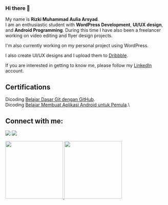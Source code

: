 ### Hi there 👋

My name is **Rizki Muhammad Aulia Arsyad**.\
I am an enthusiastic student with **WordPress Development**, **UI/UX design**, and **Android Programming**.
During this time I have also been a freelancer working on video editing and flyer design projects.

I'm also currently working on my personal project using WordPress.

I also create UI/UX designs and I upload them to
[Dribbble](https://dribbble.com/rzkarsyad).

If you are interested in getting to know me, please follow my [LinkedIn](https://www.linkedin.com/in/rzkarsyad/) account.

## Certifications
Dicoding [Belajar Dasar Git dengan GitHub](https://www.dicoding.com/certificates/EYX476G8RXDL).\
Dicoding [Belajar Membuat Aplikasi Android untuk Pemula](https://www.dicoding.com/certificates/1OP8D9792PQK).\

## Connect with me:
<p align="left">

<a href = "https://www.linkedin.com/in/rzkarsyad/"><img src="https://img.icons8.com/fluent/48/000000/linkedin.png"/></a>
<a href = "https://www.instagram.com/rzkarsyad/"><img src="https://img.icons8.com/fluent/48/000000/instagram-new.png"/></a>

<p align="left">
<a href="https://github.com/rzkarsyad">
  <img height="180em" src="https://github-readme-stats-eight-theta.vercel.app/api?username=gilangadhan&show_icons=true&theme=algolia&include_all_commits=true&count_private=true"/>
  <img height="180em" src="https://github-readme-stats-eight-theta.vercel.app/api/top-langs/?username=gilangadhan&layout=compact&langs_count=8&theme=algolia"/>
</a>
</p>



<!--
**rzkarsyad/rzkarsyad** is a ✨ _special_ ✨ repository because its `README.md` (this file) appears on your GitHub profile.

Here are some ideas to get you started:

- 🔭 I’m currently working on ...
- 🌱 I’m currently learning ...
- 👯 I’m looking to collaborate on ...
- 🤔 I’m looking for help with ...
- 💬 Ask me about ...
- 📫 How to reach me: ...
- 😄 Pronouns: ...
- ⚡ Fun fact: ...
-->
